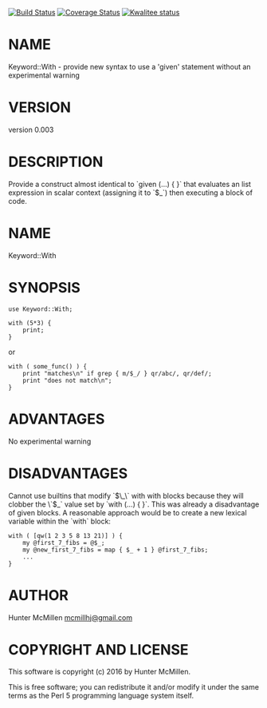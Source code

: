 [![Build Status](https://travis-ci.org/mcmillhj/Keyword-With.svg?branch=master)](https://travis-ci.org/mcmillhj/Keyword-With)
[![Coverage Status](https://coveralls.io/repos/mcmillhj/Keyword-With/badge.png?branch=master)](https://coveralls.io/r/mcmillhj/Keyword-With?branch=master)
[![Kwalitee status](http://cpants.cpanauthors.org/dist/Keyword-With.png)](http://cpants.charsbar.org/dist/overview/Keyword-With)

# NAME

Keyword::With - provide new syntax to use a 'given' statement without an experimental warning

# VERSION

version 0.003

# DESCRIPTION

Provide a construct almost identical to \`given (...) { }\` that evaluates an list expression in scalar context (assigning it to \`$\_\`) then executing a block of code. 

# NAME 

Keyword::With 

# SYNOPSIS 

    use Keyword::With; 

    with (5*3) {
        print; 
    }

or 

    with ( some_func() ) {
        print "matches\n" if grep { m/$_/ } qr/abc/, qr/def/;
        print "does not match\n"; 
    } 

# ADVANTAGES 

No experimental warning

# DISADVANTAGES 

Cannot use builtins that modify \`$\_\` with with blocks because they will clobber the \`$\_\` value set by \`with (...) { }\`. This was already a disadvantage of given blocks. A reasonable approach would be to create a new lexical variable within the \`with\` block:

    with ( [qw(1 2 3 5 8 13 21)] ) {
        my @first_7_fibs = @$_;
        my @new_first_7_fibs = map { $_ + 1 } @first_7_fibs;
        ...
    }

# AUTHOR

Hunter McMillen <mcmillhj@gmail.com>

# COPYRIGHT AND LICENSE

This software is copyright (c) 2016 by Hunter McMillen.

This is free software; you can redistribute it and/or modify it under
the same terms as the Perl 5 programming language system itself.

